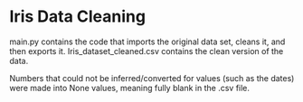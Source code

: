 # Iris Data Cleaning

main.py contains the code that imports the original data set, cleans it, and then exports it. Iris_dataset_cleaned.csv contains the clean version of the data.

Numbers that could not be inferred/converted for values (such as the dates) were made into None values, meaning fully blank in the .csv file.
